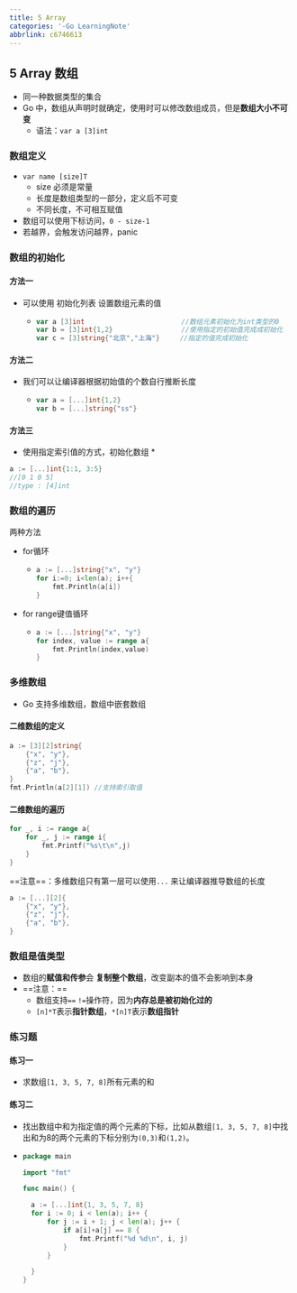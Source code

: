 ```yaml
---
title: 5 Array
categories: '-Go LearningNote'
abbrlink: c6746613
---
```




## 5 Array 数组

* 同一种数据类型的集合
* Go 中，数组从声明时就确定，使用时可以修改数组成员，但是**数组大小不可变**
  * 语法：`var a [3]int`

### 数组定义

* `var name [size]T`
  * size 必须是常量
  * 长度是数组类型的一部分，定义后不可变
  * 不同长度，不可相互赋值
* 数组可以使用下标访问，`0 - size-1`
* 若越界，会触发访问越界，panic



### 数组的初始化

#### 方法一

* 可以使用 初始化列表 设置数组元素的值

  * ```go
    var a [3]int						//数组元素初始化为int类型的0
    var b = [3]int{1,2}					//使用指定的初始值完成成初始化
    var c = [3]string{"北京","上海"}	 //指定的值完成初始化
    ```

    

#### 方法二

* 我们可以让编译器根据初始值的个数自行推断长度

  * ```go
    var a = [...]int{1,2}
    var b = [...]string{"ss"}
    ```

    

#### 方法三

* 使用指定索引值的方式，初始化数组
  * 

```go
a := [...]int{1:1, 3:5}
//[0 1 0 5]
//type : [4]int
```



### 数组的遍历

两种方法

* for循环

  * ```go
    a := [...]string{"x", "y"}
    for i:=0; i<len(a); i++{
        fmt.Println(a[i])
    }
    ```

* for range键值循环

  * ```go
    a := [...]string{"x", "y"}
    for index, value := range a{
        fmt.Println(index,value)
    }
    ```



### 多维数组

* Go 支持多维数组，数组中嵌套数组

#### 二维数组的定义

```go
a := [3][2]string{
	{"x", "y"},
	{"z", "j"},
	{"a", "b"},
}
fmt.Println(a[2][1]) //支持索引取值
```



#### 二维数组的遍历

```go
for _, i := range a{
    for _, j := range i{
        fmt.Printf("%s\t\n",j)
    }
}
```



==注意==：多维数组只有第一层可以使用`...` 来让编译器推导数组的长度

```go
a := [...][2]{
    {"x", "y"},
	{"z", "j"},
	{"a", "b"},
}
```



### 数组是值类型

* 数组的**赋值和传参**会 **复制整个数组**，改变副本的值不会影响到本身
* ==注意：==
  * 数组支持`==` `!=`操作符，因为**内存总是被初始化过的**
  * `[n]*T`表示**指针数组**，`*[n]T`表示**数组指针**



### 练习题

#### 练习一

* 求数组`[1, 3, 5, 7, 8]`所有元素的和



#### 练习二

* 找出数组中和为指定值的两个元素的下标，比如从数组`[1, 3, 5, 7, 8]`中找出和为8的两个元素的下标分别为`(0,3)`和`(1,2)`。

* ```go
  package main
  
  import "fmt"
  
  func main() {
  
  	a := [...]int{1, 3, 5, 7, 8}
  	for i := 0; i < len(a); i++ {
  		for j := i + 1; j < len(a); j++ {
  			if a[i]+a[j] == 8 {
  				fmt.Printf("%d %d\n", i, j)
  			}
  		}
  
  	}
  }
  
  ```

  